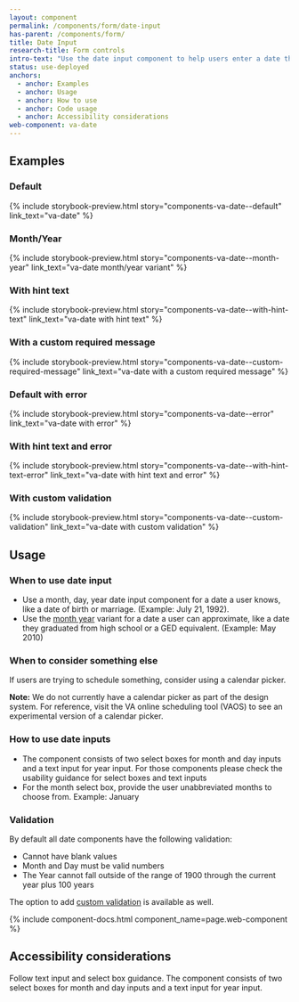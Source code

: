 ```yaml
---
layout: component
permalink: /components/form/date-input
has-parent: /components/form/
title: Date Input
research-title: Form controls
intro-text: "Use the date input component to help users enter a date they would know or a date they can approximate."
status: use-deployed
anchors:
  - anchor: Examples
  - anchor: Usage
  - anchor: How to use
  - anchor: Code usage
  - anchor: Accessibility considerations
web-component: va-date
---
```


## Examples

### Default
{% include storybook-preview.html story="components-va-date--default" link_text="va-date" %}

### Month/Year
{% include storybook-preview.html story="components-va-date--month-year" link_text="va-date month/year variant" %}

### With hint text
{% include storybook-preview.html story="components-va-date--with-hint-text" link_text="va-date with hint text" %}

### With a custom required message
{% include storybook-preview.html story="components-va-date--custom-required-message" link_text="va-date with a custom required message" %}

### Default with error
{% include storybook-preview.html story="components-va-date--error" link_text="va-date with error" %}

### With hint text and error
{% include storybook-preview.html story="components-va-date--with-hint-text-error" link_text="va-date with hint text and error" %}

### With custom validation
{% include storybook-preview.html story="components-va-date--custom-validation" link_text="va-date with custom validation" %}

## Usage

### When to use date input

- Use a month, day, year date input component for a date a user knows, like a date of birth or marriage.  (Example: July 21, 1992). 
- Use the [month year](#monthyear) variant for a date a user can approximate, like a date they graduated from high school or a GED equivalent. (Example: May 2010) 

### When to consider something else

If users are trying to schedule something, consider using a calendar picker.

**Note:** We do not currently have a calendar picker as part of the design system. For reference, visit the VA online scheduling tool (VAOS) to see an experimental version of a calendar picker. 

### How to use date inputs

- The component consists of two select boxes for month and day inputs and a text input for year input. For those components please check the usability guidance for select boxes and text inputs
- For the month select box, provide the user unabbreviated months to choose from. Example: January

### Validation
By default all date components have the following validation:
- Cannot have blank values
- Month and Day must be valid numbers
- The Year cannot fall outside of the range of 1900 through the current year plus 100 years

The option to add [custom validation](#with-custom-validation) is available as well.


{% include component-docs.html component_name=page.web-component %}

## Accessibility considerations

Follow text input and select box guidance. The component consists of two select boxes for month and day inputs and a text input for year input.
